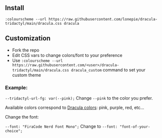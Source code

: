 ## Install
`:colourscheme --url https://raw.githubusercontent.com/lonepie/dracula-tridactyl/main/dracula.css dracula`

## Customization
- Fork the repo
- Edit CSS vars to change colors/font to your preference
- Use `:colourscheme --url https://raw.githubusercontent.com/<user>/dracula-tridactyl/main/dracula.css dracula_custom` command to set your custom theme

### Example: 

`--tridactyl-url-fg: var(--pink);` Change `--pink` to the color you prefer.

Available colors correspond to [Dracula colors](https://draculatheme.com/contribute): pink, purple, red, etc...

Change the font:

`--font: "FiraCode Nerd Font Mono";` Change to `--font: "font-of-your-choice";`
